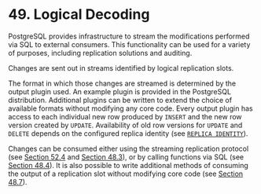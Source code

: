 # 49. Logical Decoding

PostgreSQL provides infrastructure to stream the modifications performed via SQL to external consumers. This functionality can be used for a variety of purposes, including replication solutions and auditing.

Changes are sent out in streams identified by logical replication slots.

The format in which those changes are streamed is determined by the output plugin used. An example plugin is provided in the PostgreSQL distribution. Additional plugins can be written to extend the choice of available formats without modifying any core code. Every output plugin has access to each individual new row produced by `INSERT` and the new row version created by `UPDATE`. Availability of old row versions for `UPDATE` and `DELETE` depends on the configured replica identity \(see [`REPLICA IDENTITY`](https://www.postgresql.org/docs/10/static/sql-altertable.html#SQL-CREATETABLE-REPLICA-IDENTITY)\).

Changes can be consumed either using the streaming replication protocol \(see [Section 52.4](https://www.postgresql.org/docs/10/static/protocol-replication.html) and [Section 48.3](https://www.postgresql.org/docs/10/static/logicaldecoding-walsender.html)\), or by calling functions via SQL \(see [Section 48.4](https://www.postgresql.org/docs/10/static/logicaldecoding-sql.html)\). It is also possible to write additional methods of consuming the output of a replication slot without modifying core code \(see [Section 48.7](https://www.postgresql.org/docs/10/static/logicaldecoding-writer.html)\).

